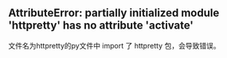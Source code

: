 ## AttributeError: partially initialized module 'httpretty' has no attribute 'activate'

文件名为httpretty的py文件中 import 了 httpretty 包，会导致错误。